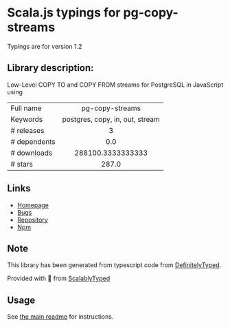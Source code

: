 
# Scala.js typings for pg-copy-streams

Typings are for version 1.2

## Library description:
Low-Level COPY TO and COPY FROM streams for PostgreSQL in JavaScript using

|                    |                 |
| ------------------ | :-------------: |
| Full name          | pg-copy-streams |
| Keywords           | postgres, copy, in, out, stream |
| # releases         | 3 |
| # dependents       | 0.0 |
| # downloads        | 288100.3333333333 |
| # stars            | 287.0 |

## Links
- [Homepage](https://github.com/brianc/node-pg-copy-streams#readme)
- [Bugs](https://github.com/brianc/node-pg-copy-streams/issues)
- [Repository](https://github.com/brianc/node-pg-copy-streams)
- [Npm](https://www.npmjs.com/package/pg-copy-streams)
    


## Note
This library has been generated from typescript code from [DefinitelyTyped](https://definitelytyped.org).

Provided with :purple_heart: from [ScalablyTyped](https://github.com/oyvindberg/ScalablyTyped)

## Usage
See [the main readme](../../readme.md) for instructions.


